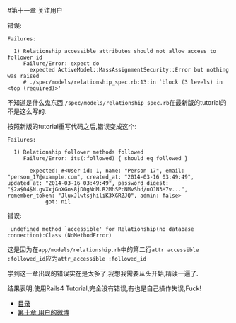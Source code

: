 #第十一章 关注用户

错误:

	Failures:

	  1) Relationship accessible attributes should not allow access to follower id
	     Failure/Error: expect do
	       expected ActiveModel::MassAssignmentSecurity::Error but nothing was raised
	     # ./spec/models/relationship_spec.rb:13:in `block (3 levels) in <top (required)>'

不知道是什么鬼东西,`/spec/models/relationship_spec.rb`在最新版的tutorial的不是这么写的.

按照新版的tutorial重写代码之后,错误变成这个:

	Failures:

	  1) Relationship follower methods followed 
	     Failure/Error: its(:followed) { should eq followed }
	       
	       expected: #<User id: 1, name: "Person 17", email: "person_17@example.com", created_at: "2014-03-16 03:49:49", updated_at: "2014-03-16 03:49:49", password_digest: "$2a$04$N.gvXxjGoXGos8jD0gNdM.R2MhSPcNMvShd/uOJN3H7v...", remember_token: "JluxJlwtsjhiliK3XGRZJQ", admin: false>
	            got: nil

错误:

	 undefined method `accessible' for Relationship(no database connection):Class (NoMethodError)

这是因为在`app/models/relationship.rb`中的第二行`attr accessible :followed_id`应为`attr_accessible :followed_id`


学到这一章出现的错误实在是太多了,我想我需要从头开始,精读一遍了.

结果表明,使用Rails4 Tutorial,完全没有错误,有也是自己操作失误,Fuck!








  * [目录](README.md)
  * [第十章 用户的微博](09.md)